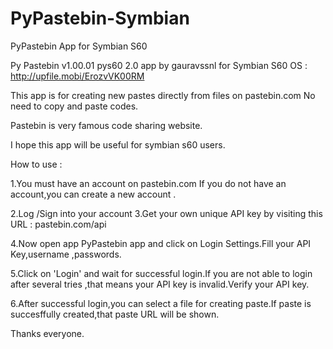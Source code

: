 # PyPastebin-Symbian
PyPastebin App for Symbian S60

Py Pastebin v1.00.01  pys60 2.0 app by gauravssnl for Symbian S60 OS : 
http://upfile.mobi/ErozvVK00RM 

This app is for creating new pastes directly from files on pastebin.com 
No need to copy and paste codes.

Pastebin is very famous code sharing website.

I hope this app will be useful for symbian s60 users.

How to use :

1.You must have an account on pastebin.com 
If you do not have an account,you can create a new account .

2.Log /Sign into your account
3.Get your own unique API key by visiting this URL :
pastebin.com/api 

4.Now open app PyPastebin app and click on Login Settings.Fill your API Key,username ,passwords.

5.Click on 'Login' and wait for successful login.If you are not able to login after several tries ,that means your API key is invalid.Verify your  API key.

6.After successful login,you can select a file for creating paste.If paste is succesffully created,that paste URL will be shown.

Thanks everyone.
